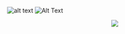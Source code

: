 ![alt text](https://rare-gallery.com/thumbs/582569-everlasting.jpg)
![Alt Text](https://media.giphy.com/media/aPGJz7WuJAVZfGt5f7/giphy.gif)
<p align="center" width="100%">
    <img src="https://media.giphy.com/media/aPGJz7WuJAVZfGt5f7/giphy.gif">
</p>
